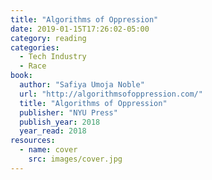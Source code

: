 ```yaml
---
title: "Algorithms of Oppression"
date: 2019-01-15T17:26:02-05:00
category: reading
categories:
  - Tech Industry
  - Race
book:
  author: "Safiya Umoja Noble"
  url: "http://algorithmsofoppression.com/"
  title: "Algorithms of Oppression"
  publisher: "NYU Press"
  publish_year: 2018
  year_read: 2018
resources:
  - name: cover
    src: images/cover.jpg
---
```


